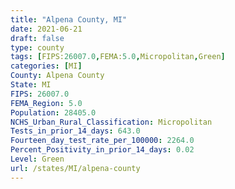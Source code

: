 ```yaml
---
title: "Alpena County, MI"
date: 2021-06-21
draft: false
type: county
tags: [FIPS:26007.0,FEMA:5.0,Micropolitan,Green]
categories: [MI]
County: Alpena County
State: MI
FIPS: 26007.0
FEMA_Region: 5.0
Population: 28405.0
NCHS_Urban_Rural_Classification: Micropolitan
Tests_in_prior_14_days: 643.0
Fourteen_day_test_rate_per_100000: 2264.0
Percent_Positivity_in_prior_14_days: 0.02
Level: Green
url: /states/MI/alpena-county
---
```



